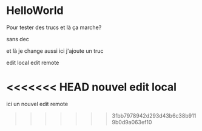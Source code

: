 # HelloWorld

Pour tester des trucs
et là ça marche?

sans dec


et là je change aussi
ici j'ajoute un truc


edit local
edit remote

<<<<<<< HEAD
nouvel edit local
=======

ici un nouvel edit remote 
>>>>>>> 3fbb7978942d293d43b6c38b9119b0d9a063ef10
